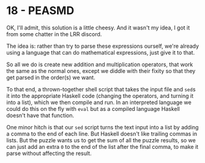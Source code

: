 # 18 - PEASMD
OK, I'll admit, this solution is a little cheesy. And it wasn't my idea, I got it from some chatter in the LRR discord.

The idea is: rather than try to parse these expressions ourself, we're already using a language that can do mathematical expressions, just give it to that.

So all we do is create new addition and multiplication operators, that work the same as the normal ones, except we diddle with their fixity so that they get parsed in the order(s) we want.

To that end, a thrown-together shell script that takes the input file and `sed`s it into the appropriate Haskell code (changing the operators, and turning it into a list), which we then compile and run. In an interpreted language we could do this on the fly with `eval` but as a compiled language Haskell doesn't have that function.

One minor hitch is that our `sed` script turns the text input into a list by adding a comma to the end of each line. But Haskell doesn't like trailing commas in lists. But the puzzle wants us to get the sum of all the puzzle results, so we can just add an extra `0` to the end of the list after the final comma, to make it parse without affecting the result.
